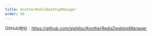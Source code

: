```yaml
---
title: AnotherRedisDesktopManager
order: 90
---
```


GitHub地址：<https://github.com/qishibo/AnotherRedisDesktopManager>

